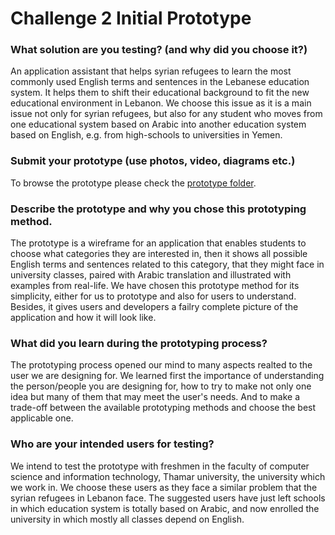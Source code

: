 # Challenge 2 Initial Prototype

### What solution are you testing? (and why did you choose it?)

An application assistant that helps syrian refugees to learn the most commonly used English terms and sentences  in the Lebanese education system. It helps them to shift their educational background to fit the new educational environment in Lebanon. We choose this issue as it is a main issue not only for syrian refugees, but also for any student who moves from one educational system based on Arabic into another education system based on English, e.g. from high-schools to universities in Yemen.

### Submit your prototype (use photos, video, diagrams etc.)

To browse the prototype please check the [prototype folder](https://gitlab.refugeelearning.site/rla/ARAM/team-template/blob/master/challenge2/prototype).

### Describe the prototype and why you chose this prototyping method. 

The prototype is a wireframe for an application that 
enables students to choose what categories they are 
interested in, then it shows all possible English terms 
and sentences related to this category, that they might face in university classes, paired with Arabic translation and illustrated 
with examples from real-life. 
We have chosen this prototype method for its simplicity, either for us to prototype and also for users to understand. Besides, it gives users and developers a failry complete picture of the application and how it will look like.

### What did you learn during the prototyping process?

The prototyping process opened our mind to many aspects realted to the user we are designing for. We learned first the importance of understanding the person/people you are designing for, how to try to make not only one idea but many of them that may meet the user's needs. And to make a trade-off between the available prototyping methods and choose the best applicable one.

### Who are your intended users for testing?

We intend to test the prototype with freshmen in the faculty of computer science and information technology, Thamar university, the university which we work in. We choose these users as they face a similar problem that the syrian refugees in Lebanon face. The suggested users have just left schools in which education system is 
totally based on Arabic, and now enrolled the university in which mostly all classes depend on English.
